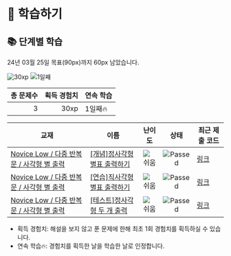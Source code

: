 # 📖 학습하기

## 📚 단계별 학습
24년 03월 25일 목표(90px)까지 60px 남았습니다.

![30xp](https://img.shields.io/badge/EXP-30xp-%235cb85c.svg?for-the-badge)
![1일째](https://img.shields.io/badge/연속학습-1일째-%23E34F26.svg?for-the-badge)

|총 문제수|획득 경험치|연속 학습|
|---:|---:|---|
3|30xp|1일째🔥|

|교재|이름|난이도|상태|최근 제출 코드|
|---|---|:---:|:---:|---|
|[Novice Low / 다중 반복문 / 사각형 별 출력](https://www.codetree.ai/missions?missionId=4)|[[개념]정사각형 별표 출력하기](https://www.codetree.ai/missions/4/problems/print-stars-in-square)|![쉬움][easy]|![Passed][passed]|[링크](https://github.com/nundung/codetree-TILs/blob/main/240325/%EC%A0%95%EC%82%AC%EA%B0%81%ED%98%95%20%EB%B3%84%ED%91%9C%20%EC%B6%9C%EB%A0%A5%ED%95%98%EA%B8%B0/print-stars-in-square.cpp)|
|[Novice Low / 다중 반복문 / 사각형 별 출력](https://www.codetree.ai/missions?missionId=4)|[[연습]직사각형 별표 출력하기](https://www.codetree.ai/missions/4/problems/print-stars-in-rectangle)|![쉬움][easy]|![Passed][passed]|[링크](https://github.com/nundung/codetree-TILs/blob/main/240325/%EC%A7%81%EC%82%AC%EA%B0%81%ED%98%95%20%EB%B3%84%ED%91%9C%20%EC%B6%9C%EB%A0%A5%ED%95%98%EA%B8%B0/print-stars-in-rectangle.cpp)|
|[Novice Low / 다중 반복문 / 사각형 별 출력](https://www.codetree.ai/missions?missionId=4)|[[테스트]정사각형 두 개 출력](https://www.codetree.ai/missions/4/problems/output-two-rectangles)|![쉬움][easy]|![Passed][passed]|[링크](https://github.com/nundung/codetree-TILs/blob/main/240325/%EC%A0%95%EC%82%AC%EA%B0%81%ED%98%95%20%EB%91%90%20%EA%B0%9C%20%EC%B6%9C%EB%A0%A5/output-two-rectangles.cpp)|


* 획득 경험치: 해설을 보지 않고 푼 문제에 한해 최초 1회 경험치를 획득하실 수 있습니다.
* 연속 학습🔥: 경험치를 획득한 날을 학습한 날로 인정합니다.










[b5]: https://img.shields.io/badge/Bronze_5-%235D3E31.svg
[b4]: https://img.shields.io/badge/Bronze_4-%235D3E31.svg
[b3]: https://img.shields.io/badge/Bronze_3-%235D3E31.svg
[b2]: https://img.shields.io/badge/Bronze_2-%235D3E31.svg
[b1]: https://img.shields.io/badge/Bronze_1-%235D3E31.svg
[s5]: https://img.shields.io/badge/Silver_5-%23394960.svg
[s4]: https://img.shields.io/badge/Silver_4-%23394960.svg
[s3]: https://img.shields.io/badge/Silver_3-%23394960.svg
[s2]: https://img.shields.io/badge/Silver_2-%23394960.svg
[s1]: https://img.shields.io/badge/Silver_1-%23394960.svg
[g5]: https://img.shields.io/badge/Gold_5-%23FFC433.svg
[g4]: https://img.shields.io/badge/Gold_4-%23FFC433.svg
[g3]: https://img.shields.io/badge/Gold_3-%23FFC433.svg
[g2]: https://img.shields.io/badge/Gold_2-%23FFC433.svg
[g1]: https://img.shields.io/badge/Gold_1-%23FFC433.svg
[p5]: https://img.shields.io/badge/Platinum_5-%2376DDD8.svg
[p4]: https://img.shields.io/badge/Platinum_4-%2376DDD8.svg
[p3]: https://img.shields.io/badge/Platinum_3-%2376DDD8.svg
[p2]: https://img.shields.io/badge/Platinum_2-%2376DDD8.svg
[p1]: https://img.shields.io/badge/Platinum_1-%2376DDD8.svg
[passed]: https://img.shields.io/badge/Passed-%23009D27.svg
[failed]: https://img.shields.io/badge/Failed-%23D24D57.svg
[easy]: https://img.shields.io/badge/쉬움-%235cb85c.svg?for-the-badge
[medium]: https://img.shields.io/badge/보통-%23FFC433.svg?for-the-badge
[hard]: https://img.shields.io/badge/어려움-%23D24D57.svg?for-the-badge